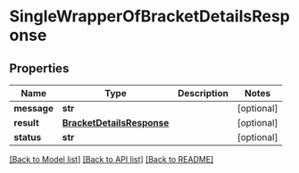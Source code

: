 # SingleWrapperOfBracketDetailsResponse

## Properties
Name | Type | Description | Notes
------------ | ------------- | ------------- | -------------
**message** | **str** |  | [optional] 
**result** | [**BracketDetailsResponse**](BracketDetailsResponse.md) |  | [optional] 
**status** | **str** |  | [optional] 

[[Back to Model list]](../README.md#documentation-for-models) [[Back to API list]](../README.md#documentation-for-api-endpoints) [[Back to README]](../README.md)

